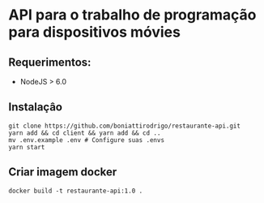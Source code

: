# API para o trabalho de programação para dispositivos móvies

## Requerimentos:

* NodeJS > 6.0

## Instalaçâo

```
git clone https://github.com/boniattirodrigo/restaurante-api.git
yarn add && cd client && yarn add && cd ..
mv .env.example .env # Configure suas .envs
yarn start
```

## Criar imagem docker
```
docker build -t restaurante-api:1.0 .
```